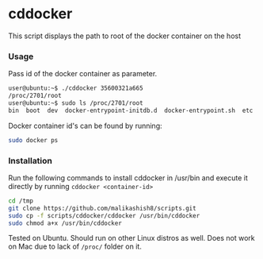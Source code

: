 # cddocker
This script displays the path to root of the docker container on the host

### Usage
Pass id of the docker container as parameter.
```bash
user@ubuntu:~$ ./cddocker 35600321a665
/proc/2701/root
user@ubuntu:~$ sudo ls /proc/2701/root
bin  boot  dev	docker-entrypoint-initdb.d  docker-entrypoint.sh  etc  home  lib  lib64  media	mnt  opt  proc	root  run  sbin  srv  sys  tmp	usr  var
```
Docker container id's can be found by running:
```bash
sudo docker ps
```

### Installation
Run the following commands to install cddocker in /usr/bin and execute it directly by running `cddocker <container-id>`
```bash
cd /tmp
git clone https://github.com/malikashish8/scripts.git
sudo cp -f scripts/cddocker/cddocker /usr/bin/cddocker
sudo chmod a+x /usr/bin/cddocker
```

Tested on Ubuntu. Should run on other Linux distros as well.
Does not work on Mac due to lack of `/proc/` folder on it. 

